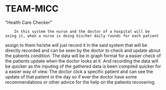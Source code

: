 # TEAM-MICC

"Health Care Checker"

        In this system the nurse and the doctor of a hospital will be using it, when a nurse is doing his/her daily rounds for each patient
assign to them he/she will just record  it in the said  system that will  be  directly recorded and can be seen by the doctor  to check and 
update about the patients condition. The data will be in graph format  for a easier check of  the patients update when the doctor  looks at
it. And recording the data will be quicker as the inputing of the gathered data is been compiled quicker for a easier way of view.
The doctor click a specific patient and can see the update of that patient in the day so if ever the doctor have some recommendations or
other advice for the help on the patients recovering.
